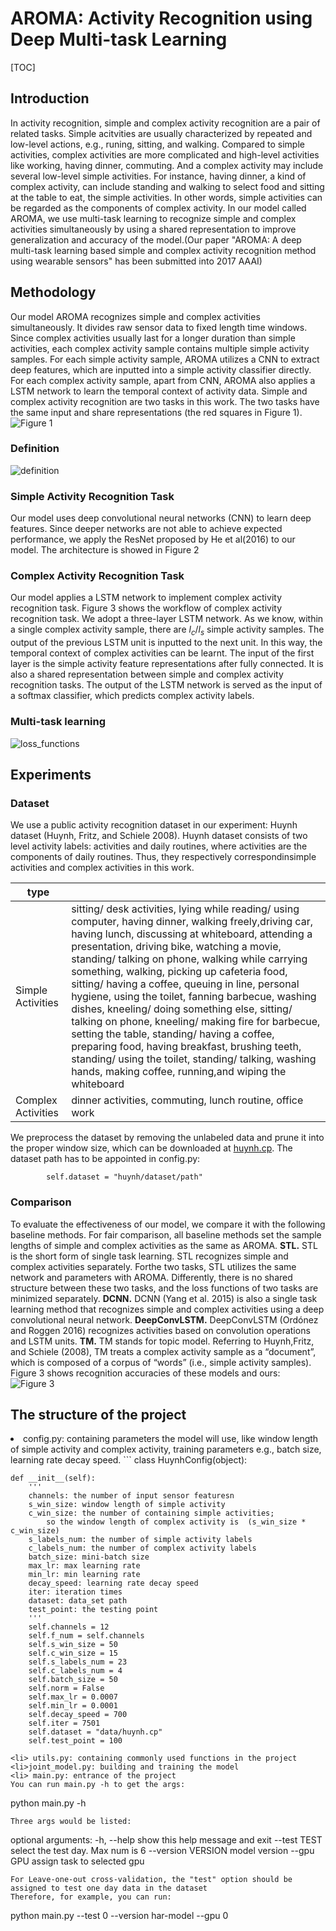 # AROMA: Activity Recognition using Deep Multi-task Learning
[TOC]
## Introduction
In activity recognition, simple and complex activity recognition are a pair of related tasks. Simple acitvities are usually characterized by repeated and low-level actions, e.g., runing, sitting, and walking. Compared to simple activities, complex activities are more complicated and high-level  activities like working, having dinner, commuting. And a complex activity may include several low-level simple activities. For instance, having dinner, a kind of complex activity, can include standing and walking to select food and sitting at the table to eat, the simple activities. In other words, simple activities can be regarded as the components of complex activity. In our model called AROMA, we use multi-task learning to recognize simple and complex activities simultaneously by using a shared representation to improve generalization and accuracy of the model.(Our paper "AROMA: A deep multi-task learning based simple and complex activity recognition method using wearable sensors" has been submitted into 2017 AAAI)

## Methodology
Our model AROMA recognizes simple and complex activities simultaneously. It divides raw sensor data to fixed length time windows. Since complex activities usually last for a longer duration than simple activities, each complex activity sample contains multiple simple activity samples. For each simple activity sample, AROMA utilizes a CNN to extract deep features, which are inputted into a simple activity classifier directly. For each complex activity sample, apart from CNN, AROMA also applies a LSTM network to learn the temporal context of activity data. Simple and complex activity recognition are two tasks in this work. The two tasks have the same input and share representations (the red squares in Figure 1).
![Figure 1](https://github.com/drewanye/har-joint-model/blob/master/diagram/har-joint-model.png "Figure 1")

### Definition
![definition](https://github.com/drewanye/har-joint-model/blob/master/diagram/definition.png)

### Simple Activity Recognition Task
Our model uses deep convolutional neural networks (CNN) to learn deep features. Since deeper networks are not able to achieve expected performance, we apply the ResNet proposed by He et al(2016) to our model. The architecture is showed in Figure 2

### Complex Activity Recognition Task
Our model applies a LSTM network to implement complex activity recognition task. Figure 3 shows the workflow of complex activity recognition task. We adopt a three-layer LSTM network. As we know, within a single complex activity sample, there are $l_c/l_s$ simple activity samples. The output of the previous LSTM unit is inputted to the next unit. In this way, the temporal context of complex activities can be learnt.
The input of the first layer is the simple activity feature representations after fully connected. It is also a shared representation between simple and complex activity recognition tasks. The output of the LSTM network is served as the input of a softmax classifier, which predicts complex activity labels.

### Multi-task learning
![loss_functions](https://github.com/drewanye/har-joint-model/blob/master/diagram/loss_functions.png)

## Experiments
### Dataset
We use a public activity recognition dataset in our experiment: Huynh dataset (Huynh, Fritz, and Schiele 2008). Huynh dataset consists of two level activity labels: activities and daily routines, where activities are the components of daily routines. Thus, they respectively correspondinsimple activities and complex activities in this work.

|  type |   |
|--------|--------|
|    Simple Activities    |   sitting/ desk activities, lying while reading/ using computer, having dinner, walking freely,driving car, having lunch, discussing at whiteboard, attending a presentation, driving bike, watching a movie, standing/ talking on phone, walking while carrying something, walking, picking up cafeteria food, sitting/ having a coffee, queuing in line, personal hygiene, using the toilet, fanning barbecue, washing dishes, kneeling/ doing something else, sitting/ talking on phone, kneeling/ making fire for barbecue, setting the table, standing/ having a coffee, preparing food, having breakfast, brushing teeth, standing/ using the toilet, standing/ talking, washing hands, making coffee, running,and wiping the whiteboard |
| Complex Activities| dinner activities, commuting, lunch routine, office work|
We preprocess the dataset by removing the unlabeled data and prune it into the proper window size, which can be downloaded at [huynh.cp](https://pan.baidu.com/s/1c270xTu). The dataset path has to be appointed in config.py:
```
        self.dataset = "huynh/dataset/path"

```

### Comparison
To evaluate the effectiveness of our model, we compare it with the following baseline methods. For fair comparison, all baseline methods set the sample lengths of simple and
complex activities as the same as AROMA.
**STL.** STL is the short form of single task learning. STL recognizes simple and complex activities separately. Forthe two tasks, STL utilizes the same network and parameters with AROMA. Differently, there is no shared structure between these two tasks, and the loss functions of two tasks are minimized separately.
**DCNN.** DCNN (Yang et al. 2015) is also a single task learning method that recognizes simple and complex activities using a deep convolutional neural network.
**DeepConvLSTM.** DeepConvLSTM (Ordónez and Roggen 2016) recognizes activities based on convolution operations and LSTM units.
**TM.** TM stands for topic model. Referring to Huynh,Fritz, and Schiele (2008), TM treats a complex activity sample as a “document”, which is composed of a corpus of “words” (i.e., simple activity samples). Figure 3 shows recognition accuracies of these models and ours:
![Figure 3](https://github.com/drewanye/har-joint-model/blob/master/diagram/experiment_results.png "Figure 3")

## The structure of the project
<li> config.py:  containing parameters the model will use, like window length of simple activity and complex activity, training parameters e.g., batch size, learning rate decay speed.
```
class HuynhConfig(object):

    def __init__(self):
        '''
        channels: the number of input sensor featuresn
        s_win_size: window length of simple activity
        c_win_size: the number of containing simple activities;
            so the window length of complex activity is  (s_win_size * c_win_size)
        s_labels_num: the number of simple activity labels
        c_labels_num: the number of complex activity labels
        batch_size: mini-batch size
        max_lr: max learning rate
        min_lr: min learning rate
        decay_speed: learning rate decay speed
        iter: iteration times
        dataset: data_set path
        test_point: the testing point
        '''
        self.channels = 12
        self.f_num = self.channels
        self.s_win_size = 50
        self.c_win_size = 15
        self.s_labels_num = 23
        self.c_labels_num = 4
        self.batch_size = 50
        self.norm = False
        self.max_lr = 0.0007
        self.min_lr = 0.0001
        self.decay_speed = 700
        self.iter = 7501
        self.dataset = "data/huynh.cp"
        self.test_point = 100
```
<li> utils.py: containing commonly used functions in the project
<li>joint_model.py: building and training the model
<li> main.py: entrance of the project
You can run main.py -h to get the args:
```
python main.py -h
```
Three args would be listed:
```
optional arguments:
  -h, --help         show this help message and exit
  --test TEST        select the test day. Max num is 6
  --version VERSION  model version
  --gpu GPU          assign task to selected gpu

```
For Leave-one-out cross-validation, the "test" option should be assigned to test one day data in the dataset
Therefore, for example, you can run:
```
python main.py --test 0 --version har-model --gpu 0
```











